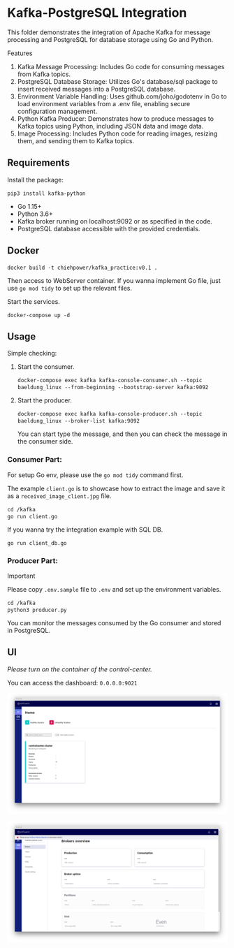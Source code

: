# Kafka-PostgreSQL Integration

This folder demonstrates the integration of Apache Kafka for message processing and PostgreSQL for database storage using Go and Python.

Features
1. Kafka Message Processing: Includes Go code for consuming messages from Kafka topics.
2. PostgreSQL Database Storage: Utilizes Go's database/sql package to insert received messages into a PostgreSQL database.
3. Environment Variable Handling: Uses github.com/joho/godotenv in Go to load environment variables from a .env file, enabling secure configuration management.
4. Python Kafka Producer: Demonstrates how to produce messages to Kafka topics using Python, including JSON data and image data.
5. Image Processing: Includes Python code for reading images, resizing them, and sending them to Kafka topics.

## Requirements

Install the package:

```
pip3 install kafka-python
```

- Go 1.15+
- Python 3.6+
- Kafka broker running on localhost:9092 or as specified in the code.
- PostgreSQL database accessible with the provided credentials.

## Docker

```
docker build -t chiehpower/kafka_practice:v0.1 .    
```

Then access to WebServer container. If you wanna implement Go file, just use `go mod tidy` to set up the relevant files.

Start the services.
```
docker-compose up -d
```

## Usage

Simple checking:

1. Start the consumer.
    ```
    docker-compose exec kafka kafka-console-consumer.sh --topic baeldung_linux --from-beginning --bootstrap-server kafka:9092
    ```
2. Start the producer.
    ```
    docker-compose exec kafka kafka-console-producer.sh --topic baeldung_linux --broker-list kafka:9092
    ```
    You can start type the message, and then you can check the message in the consumer side.

### Consumer Part:

For setup Go env, please use the `go mod tidy` command first.

The example `client.go` is to showcase how to extract the image and save it as a `received_image_client.jpg` file.

```
cd /kafka
go run client.go
```

If you wanna try the integration example with SQL DB.

```
go run client_db.go
```

### Producer Part:

> [!IMPORTANT]  
> Please copy `.env.sample` file to `.env` and set up the environment variables.

```
cd /kafka
python3 producer.py
```

You can monitor the messages consumed by the Go consumer and stored in PostgreSQL.

## UI

*Please turn on the container of the control-center.*

You can access the dashboard: `0.0.0.0:9021`

![](assets/1.png)

![](assets/2.png) 
